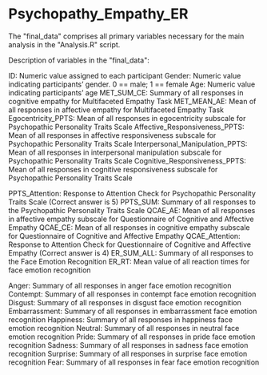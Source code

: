 # Psychopathy_Empathy_ER

The "final_data" comprises all primary variables necessary for the main analysis in the "Analysis.R" script.

Description of variables in the "final_data": 

ID: Numeric value assigned to each participant
Gender: Numeric value indicating participants’ gender. 0 == male; 1 == female
Age: Numeric value indicating participants’ age
MET_SUM_CE: Summary of all responses in cognitive empathy for Multifaceted Empathy Task
MET_MEAN_AE: Mean of all responses in affective empathy for Multifaceted Empathy Task
Egocentricity_PPTS: Mean of all responses in egocentricity subscale for Psychopathic Personality Traits Scale
Affective_Responsiveness_PPTS: Mean of all responses in affective responsiveness subscale for Psychopathic Personality Traits Scale
Interpersonal_Manipulation_PPTS: Mean of all responses in interpersonal manipulation subscale for Psychopathic Personality Traits Scale
Cognitive_Responsiveness_PPTS: Mean of all responses in cognitive responsiveness subscale for Psychopathic Personality Traits Scale

PPTS_Attention: Response to Attention Check for Psychopathic Personality Traits Scale (Correct answer is 5)
PPTS_SUM: Summary of all responses to the Psychopathic Personality Traits Scale
QCAE_AE: Mean of all responses in affective empathy subscale for Questionnaire of Cognitive and Affective Empathy
QCAE_CE: Mean of all responses in cognitive empathy subscale for Questionnaire of Cognitive and Affective Empathy
QCAE_Attention: Response to Attention Check for Questionnaire of Cognitive and Affective Empathy (Correct answer is 4)
ER_SUM_ALL: Summary of all responses to the Face Emotion Recognition
ER_RT: Mean value of all reaction times for face emotion recognition

Anger: Summary of all responses in anger face emotion recognition
Contempt: Summary of all responses in contempt face emotion recognition
Disgust: Summary of all responses in disgust face emotion recognition
Embarrassment: Summary of all responses in embarrassment face emotion recognition
Happiness: Summary of all responses in happiness face emotion recognition
Neutral: Summary of all responses in neutral face emotion recognition
Pride: Summary of all responses in pride face emotion recognition
Sadness: Summary of all responses in sadness face emotion recognition
Surprise: Summary of all responses in surprise face emotion recognition
Fear: Summary of all responses in fear face emotion recognition
